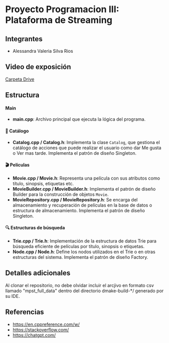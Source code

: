 # Proyecto Programacion III: Plataforma de Streaming

## Integrantes

* Alessandra Valeria Silva Rios

## Video de exposición

[Carpeta Drive](https://drive.google.com/drive/folders/1NbzkfU-JEB9smz_uqPJJqI2CYd8MNO5s?usp=drive_link)

## Estructura

#### Main

- **main.cpp**: Archivo principal que ejecuta la lógica del programa.

#### 📌 Catálogo
- **Catalog.cpp / Catalog.h**: Implementa la clase `Catalog`, que gestiona el catálogo de acciones que puede realizar el usuario como dar Me gusta o Ver mas tarde. Implementa el patrón de diseño Singleton.

#### 🎬 Películas
- **Movie.cpp / Movie.h**: Representa una película con sus atributos como título, sinopsis, etiquetas etc.
- **MovieBuilder.cpp / MovieBuilder.h**: Implementa el patrón de diseño Builder para la construcción de objetos `Movie`.
- **MovieRepository.cpp / MovieRepository.h**: Se encarga del almacenamiento y recuperación de películas en la base de datos o estructura de almacenamiento. Implementa el patrón de diseño Singleton.

#### 🔍 Estructuras de búsqueda
- **Trie.cpp / Trie.h**: Implementación de la estructura de datos Trie para búsqueda eficiente de películas por título, sinopsis o etiquetas.
- **Node.cpp / Node.h**: Define los nodos utilizados en el Trie o en otras estructuras del sistema. Implementa el patrón de diseño Factory.

## Detalles adicionales

Al clonar el repositorio, no debe olvidar incluir el arcjivo en formato csv llamado "mpst_full_data" dentro del directorio dmake-build-*/  generado por su IDE.

## Referencias

- https://en.cppreference.com/w/
- https://stackoverflow.com/
- https://chatgpt.com/